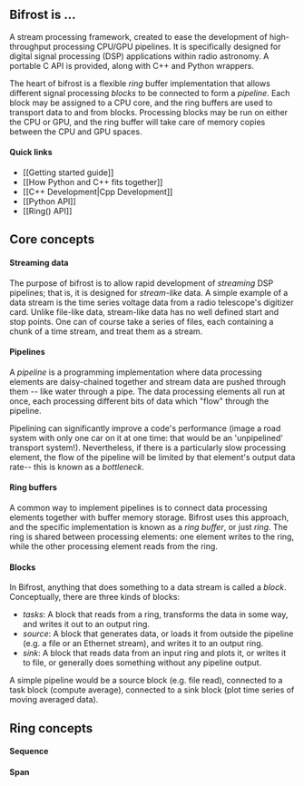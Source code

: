 ## Bifrost is ...

A stream processing framework, created to ease the development of high-throughput processing CPU/GPU pipelines. It is specifically designed for digital signal processing (DSP) applications within radio astronomy. A portable C API is provided, along with C++ and Python wrappers. 

The heart of bifrost is a flexible *ring* buffer implementation that allows different signal processing *blocks* to be connected to form a *pipeline*. Each block may be assigned to a CPU core, and the ring buffers are used to transport data to and from blocks. Processing blocks may be run on either the CPU or GPU, and the ring buffer will take care of memory copies between the CPU and GPU spaces. 

#### Quick links

* [[Getting started guide]]
* [[How Python and C++ fits together]]
* [[C++ Development|Cpp Development]]
* [[Python API]]
* [[Ring() API]]

## Core concepts

#### Streaming data

The purpose of bifrost is to allow rapid development of *streaming* DSP pipelines; that is, it is designed for *stream-like* data. A simple example of a data stream is the time series voltage data from a radio telescope's digitizer card. Unlike file-like data, stream-like data has no well defined start and stop points. One can of course take a series of files, each containing a chunk of a time stream, and treat them as a stream.

#### Pipelines

A *pipeline* is a programming implementation where data processing elements are daisy-chained together and stream data are pushed through them -- like water through a pipe. The data processing elements all run at once, each processing different bits of data which "flow" through the pipeline. 

Pipelining can significantly improve a code's performance (image a road system with only one car on it at one time: that would be an 'unpipelined' transport system!). Nevertheless, if there is a particularly slow processing element, the flow of the pipeline will be limited by that element's output data rate-- this is known as a *bottleneck*. 

#### Ring buffers

A common way to implement pipelines is to connect data processing elements together with buffer memory storage. Bifrost uses this approach, and the specific implementation is known as a *ring buffer*, or just *ring*. The ring is shared between processing elements: one element writes to the ring, while the other processing element reads from the ring.

#### Blocks

In Bifrost, anything that does something to a data stream is called a *block*. Conceptually, there are three kinds of blocks:
* *tasks*: A block that reads from a ring, transforms the data in some way, and writes it out to an output ring.
* *source*: A block that generates data, or loads it from outside the pipeline (e.g. a file or an Ethernet stream), and writes it to an output ring.
* *sink*: A block that reads data from an input ring and plots it, or writes it to file, or generally does something without any pipeline output.

A simple pipeline would be a source block (e.g. file read), connected to a task block (compute average), connected to a sink block (plot time series of moving averaged data).


## Ring concepts

#### Sequence

#### Span
